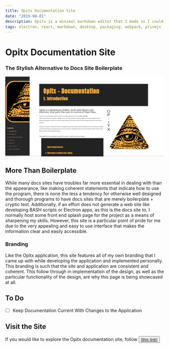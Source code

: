 ```yaml
---
title: Opitx Documentation Site
date: "2019-08-01"
description: Opitx is a minimal markdown editor that I made so I could save my files where I want to on my local directory. The first effort I have made that employs Electron as well as being the second major React project.
tags: electron, react, markdown, desktop, packaging, webpack, prismjs
---
```


# Opitx Documentation Site 
### The Stylish Alternative to Docs Site Boilerplate
![Opitx Documentation Front Page](https://raw.githubusercontent.com/Thomashighbaugh/resurgens-iv/master/Screenshot_2019-08-12_19-35-21.png)
## More Than Boilerplate
While many docs sites have troubles far more essential in dealing with than the appearance, like making coherent statements that indicate how to use the program, there is none the less a tendency for otherwise well designed and thorough programs to have docs sites that are merely boilerplate + cryptic text. Additionally, if an effort does not generate a web site like developing BASH scripts or Electron apps, as this is the docs site to, I normally host some front end splash page for the project as a means of sharpening my skills. However, this site is a particular point of pride for me due to the very appealing and easy to use interface that makes the information clear and easily accessible. 

### Branding 
Like the Opitx application, this site features all of my own branding that I came up with while developing the application and implemented personally. This branding is such that the site and application are consistent and coherent. This follow through in implementation of the design, as well as the particular functionality of the design, are why this page is being showcased at all. 

## To Do
- [ ] Keep Documentation Current With Changes to the Application

## Visit the Site
If you would like to explore the Opitx documentation site, follow <button className="nav-btn  ml-2"> <a href="https://opitx-docs.netlify.com"> [this link] </a> </button>
